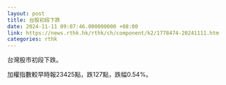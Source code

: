 ```yaml
---
layout: post
title: 台股初段下跌
date: 2024-11-11 09:07:46.000000000 +08:00
link: https://news.rthk.hk/rthk/ch/component/k2/1778474-20241111.htm
categories: rthk
---
```


台灣股市初段下跌。

加權指數較早時報23425點，跌127點，跌幅0.54%。
